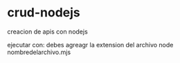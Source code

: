 # crud-nodejs
creacion de apis con nodejs

ejecutar con: debes agreagr la extension del archivo
node nombredelarchivo.mjs